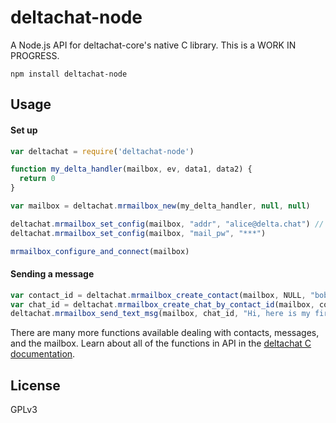 # deltachat-node

A Node.js API for deltachat-core's native C library. This is a WORK IN
PROGRESS.

```
npm install deltachat-node
```

## Usage

#### Set up
```js
var deltachat = require('deltachat-node')

function my_delta_handler(mailbox, ev, data1, data2) {
  return 0
}

var mailbox = deltachat.mrmailbox_new(my_delta_handler, null, null)

deltachat.mrmailbox_set_config(mailbox, "addr", "alice@delta.chat") // use some real test credentials here
deltachat.mrmailbox_set_config(mailbox, "mail_pw", "***") 

mrmailbox_configure_and_connect(mailbox)
```

#### Sending a message

```js
var contact_id = deltachat.mrmailbox_create_contact(mailbox, NULL, "bob@delta.chat") // use a real testing address here
var chat_id = deltachat.mrmailbox_create_chat_by_contact_id(mailbox, contact_id)
deltachat.mrmailbox_send_text_msg(mailbox, chat_id, "Hi, here is my first message!");
```

There are many more functions available dealing with contacts, messages, and the mailbox. Learn about all of the functions in API in the [deltachat C documentation](https://deltachat.github.io/deltachat-core/html/).

## License
GPLv3

